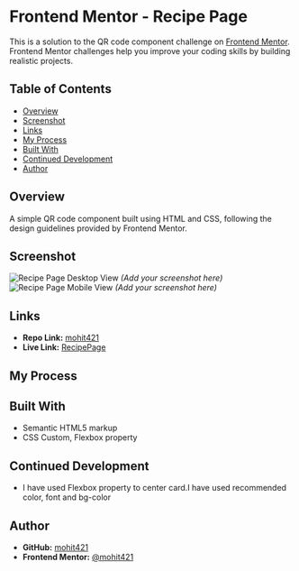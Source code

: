 # Frontend Mentor - Recipe Page

This is a solution to the QR code component challenge on [Frontend Mentor](https://www.frontendmentor.io). Frontend Mentor challenges help you improve your coding skills by building realistic projects.

## Table of Contents

- [Overview](#overview)
- [Screenshot](#screenshot)
- [Links](#links)
- [My Process](#my-process)
- [Built With](#built-with)
- [Continued Development](#continued-development)
- [Author](#author)

## Overview

A simple QR code component built using HTML and CSS, following the design guidelines provided by Frontend Mentor.

## Screenshot

![Recipe Page Desktop View]() _(Add your screenshot here)_
![Recipe Page Mobile View]() _(Add your screenshot here)_

## Links

- **Repo Link:** [mohit421]()
- **Live Link:** [RecipePage]()

## My Process

## Built With

- Semantic HTML5 markup
- CSS Custom, Flexbox property

## Continued Development

- I have used Flexbox property to center card.I have used recommended color, font and bg-color

## Author

- **GitHub:** [mohit421](https://github.com/mohit421)
- **Frontend Mentor:** [@mohit421](https://www.frontendmentor.io/profile/mohit421)
